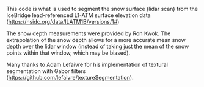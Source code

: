 This code is what is used to segment the snow surface (lidar scan) from the IceBridge lead-referenced L1-ATM surface elevation data (https://nsidc.org/data/ILATM1B/versions/1#)

The snow depth measurements were provided by Ron Kwok. The extrapolation of the snow depth allows for a more accurate mean snow depth over the lidar window (instead of taking just the mean of the snow points within that window, which may be biased). 

Many thanks to Adam Lefaivre for his implementation of textural segmentation with Gabor filters (https://github.com/lefaivre/textureSegmentation).
